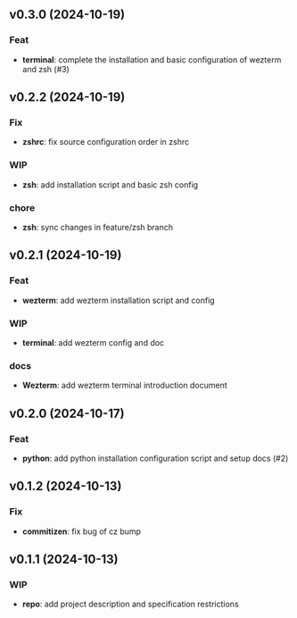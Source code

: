 ## v0.3.0 (2024-10-19)

### Feat

- **terminal**: complete the installation and basic configuration of wezterm and zsh (#3)

## v0.2.2 (2024-10-19)

### Fix

- **zshrc**: fix source configuration order in zshrc

### WIP

- **zsh**: add installation script and basic zsh config

### chore

- **zsh**: sync changes in feature/zsh branch

## v0.2.1 (2024-10-19)

### Feat

- **wezterm**: add wezterm installation script and config

### WIP

- **terminal**: add wezterm config and doc

### docs

- **Wezterm**: add wezterm terminal introduction document

## v0.2.0 (2024-10-17)

### Feat

- **python**: add python installation configuration script and setup docs (#2)

## v0.1.2 (2024-10-13)

### Fix

- **commitizen**: fix bug of cz bump

## v0.1.1 (2024-10-13)

### WIP

- **repo**: add project description and specification restrictions
